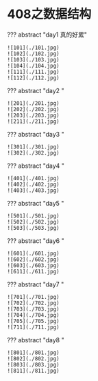 # 408之数据结构

??? abstract "day1 真的好累"

    ![101](./101.jpg)
    ![102](./102.jpg)
    ![103](./103.jpg)
    ![104](./104.jpg)
    ![111](./111.jpg)
    ![112](./112.jpg)

??? abstract "day2 "

    ![201](./201.jpg)
    ![202](./202.jpg)
    ![203](./203.jpg)
    ![211](./211.jpg)

??? abstract "day3 "

    ![301](./301.jpg)
    ![302](./302.jpg)

??? abstract "day4 "

    ![401](./401.jpg)
    ![402](./402.jpg)
    ![403](./403.jpg)

??? abstract "day5 "

    ![501](./501.jpg)
    ![502](./502.jpg)
    ![503](./503.jpg)

??? abstract "day6 "

    ![601](./601.jpg)
    ![602](./602.jpg)
    ![603](./603.jpg)
    ![611](./611.jpg)

??? abstract "day7 "

    ![701](./701.jpg)
    ![702](./702.jpg)
    ![703](./703.jpg)
    ![704](./704.jpg)
    ![705](./705.jpg)
    ![711](./711.jpg)

??? abstract "day8 "

    ![801](./801.jpg)
    ![802](./802.jpg)
    ![803](./803.jpg)
    ![811](./811.jpg)